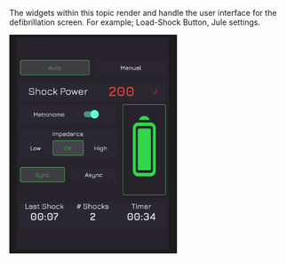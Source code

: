 The widgets within this topic render and handle the user interface for the defibrillation screen. For example; Load-Shock Button, Jule settings.

![DefiMode](./TopicScreenshots/defibrillationMode.PNG)